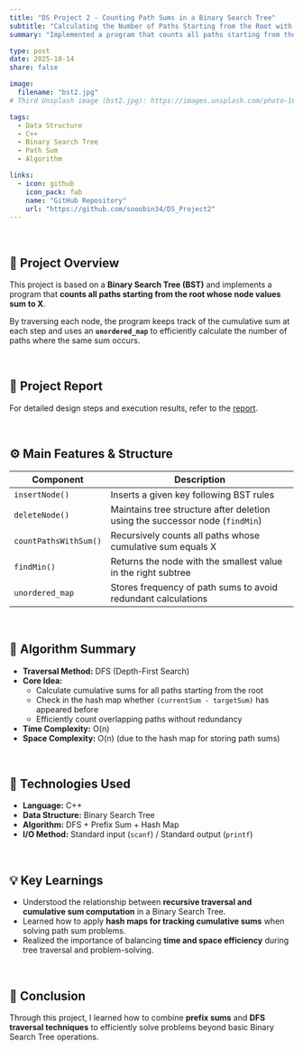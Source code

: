 ```yaml
---
title: "DS Project 2 - Counting Path Sums in a Binary Search Tree"
subtitle: "Calculating the Number of Paths Starting from the Root with a Sum Equal to X"
summary: "Implemented a program that counts all paths starting from the root of a Binary Search Tree (BST) whose node values sum up to X."

type: post
date: 2025-10-14
share: false

image:
  filename: "bst2.jpg"
# Third Unsplash image (bst2.jpg): https://images.unsplash.com/photo-1664526937033-fe2c11f1be25?ixlib=rb-4.1.0&ixid=M3wxMjA3fDB8MHxwaG90by1wYWdlfHx8fGVufDB8fHx8fA%3D%3D&auto=format&fit=crop&q=80&w=1332

tags:
  - Data Structure
  - C++
  - Binary Search Tree
  - Path Sum
  - Algorithm

links:
  - icon: github
    icon_pack: fab
    name: "GitHub Repository"
    url: "https://github.com/sooobin34/DS_Project2"
---
```


<br>

## 🎯 Project Overview
This project is based on a **Binary Search Tree (BST)** and implements a program that **counts all paths starting from the root whose node values sum to X**.  

By traversing each node, the program keeps track of the cumulative sum at each step and uses an **`unordered_map`** to efficiently calculate the number of paths where the same sum occurs.

<br>

## 📄 Project Report  
For detailed design steps and execution results, refer to the [report](/files/ds_project123_report.pdf).

<br>

## ⚙️ Main Features & Structure
| Component | Description |
|------------|-------------|
| `insertNode()` | Inserts a given key following BST rules |
| `deleteNode()` | Maintains tree structure after deletion using the successor node (`findMin`) |
| `countPathsWithSum()` | Recursively counts all paths whose cumulative sum equals X |
| `findMin()` | Returns the node with the smallest value in the right subtree |
| `unordered_map` | Stores frequency of path sums to avoid redundant calculations |

<br>

## 🧠 Algorithm Summary
- **Traversal Method:** DFS (Depth-First Search)  
- **Core Idea:**  
  - Calculate cumulative sums for all paths starting from the root  
  - Check in the hash map whether `(currentSum - targetSum)` has appeared before  
  - Efficiently count overlapping paths without redundancy  
- **Time Complexity:** O(n)  
- **Space Complexity:** O(n) (due to the hash map for storing path sums)

<br>

## 🧩 Technologies Used
- **Language:** C++  
- **Data Structure:** Binary Search Tree  
- **Algorithm:** DFS + Prefix Sum + Hash Map  
- **I/O Method:** Standard input (`scanf`) / Standard output (`printf`)  

<br>

## 💡 Key Learnings
- Understood the relationship between **recursive traversal and cumulative sum computation** in a Binary Search Tree.  
- Learned how to apply **hash maps for tracking cumulative sums** when solving path sum problems.  
- Realized the importance of balancing **time and space efficiency** during tree traversal and problem-solving.  

<br>

## 📘 Conclusion
Through this project, I learned how to combine **prefix sums** and **DFS traversal techniques** to efficiently solve problems beyond basic Binary Search Tree operations.

<dr>

